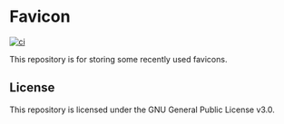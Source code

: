 # Favicon
[![ci](https://github.com/ttiimmothy/favicon/actions/workflows/ci.yml/badge.svg)](https://github.com/ttiimmothy/favicon/actions/workflows/ci.yml)

This repository is for storing some recently used favicons.

## License

This repository is licensed under the GNU General Public License v3.0.
<!-- ### add something -->